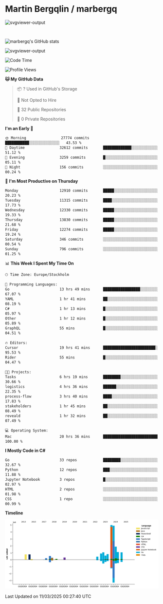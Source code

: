 # Martin Bergqlin / marbergq

![svgviewer-output](https://user-images.githubusercontent.com/2405410/206014777-22d41ecb-c24f-421d-b7d9-bba2cb5bb0de.svg)

<br>

<!--- [![Martin's Week](https://github-readme-stats.vercel.app/api/wakatime?username=marbergq&theme=dark)](https://github.com/anuraghazra/github-readme-stats) -->

![marbergq's GitHub stats](https://github-readme-stats.vercel.app/api?username=marbergq&count_private=true&show_icons=true)

![svgviewer-output](https://wakatime.com/badge/user/3f0a2069-6683-4e19-9a4a-7d21ea815067.svg)

<!--START_SECTION:waka-->
![Code Time](http://img.shields.io/badge/Code%20Time-4%2C895%20hrs%2039%20mins-blue)

![Profile Views](http://img.shields.io/badge/Profile%20Views-0-blue)

**🐱 My GitHub Data** 

> 📦 ? Used in GitHub's Storage 
 > 
> 🚫 Not Opted to Hire
 > 
> 📜 32 Public Repositories 
 > 
> 🔑 0 Private Repositories 
 > 
**I'm an Early 🐤** 

```text
🌞 Morning                27774 commits       ███████████░░░░░░░░░░░░░░   43.53 % 
🌆 Daytime                32612 commits       █████████████░░░░░░░░░░░░   51.12 % 
🌃 Evening                3259 commits        █░░░░░░░░░░░░░░░░░░░░░░░░   05.11 % 
🌙 Night                  156 commits         ░░░░░░░░░░░░░░░░░░░░░░░░░   00.24 % 
```
📅 **I'm Most Productive on Thursday** 

```text
Monday                   12910 commits       █████░░░░░░░░░░░░░░░░░░░░   20.23 % 
Tuesday                  11315 commits       ████░░░░░░░░░░░░░░░░░░░░░   17.73 % 
Wednesday                12330 commits       █████░░░░░░░░░░░░░░░░░░░░   19.33 % 
Thursday                 13830 commits       █████░░░░░░░░░░░░░░░░░░░░   21.68 % 
Friday                   12274 commits       █████░░░░░░░░░░░░░░░░░░░░   19.24 % 
Saturday                 346 commits         ░░░░░░░░░░░░░░░░░░░░░░░░░   00.54 % 
Sunday                   796 commits         ░░░░░░░░░░░░░░░░░░░░░░░░░   01.25 % 
```


📊 **This Week I Spent My Time On** 

```text
🕑︎ Time Zone: Europe/Stockholm

💬 Programming Languages: 
Go                       13 hrs 49 mins      █████████████████░░░░░░░░   67.07 % 
YAML                     1 hr 41 mins        ██░░░░░░░░░░░░░░░░░░░░░░░   08.19 % 
C#                       1 hr 13 mins        █░░░░░░░░░░░░░░░░░░░░░░░░   05.97 % 
Other                    1 hr 12 mins        █░░░░░░░░░░░░░░░░░░░░░░░░   05.89 % 
GraphQL                  55 mins             █░░░░░░░░░░░░░░░░░░░░░░░░   04.51 % 

🔥 Editors: 
Cursor                   19 hrs 41 mins      ████████████████████████░   95.53 % 
Rider                    55 mins             █░░░░░░░░░░░░░░░░░░░░░░░░   04.47 % 

🐱‍💻 Projects: 
Tasks                    6 hrs 19 mins       ████████░░░░░░░░░░░░░░░░░   30.66 % 
logistics                4 hrs 36 mins       ██████░░░░░░░░░░░░░░░░░░░   22.35 % 
process-flow             3 hrs 40 mins       ████░░░░░░░░░░░░░░░░░░░░░   17.83 % 
stakeholders             1 hr 45 mins        ██░░░░░░░░░░░░░░░░░░░░░░░   08.49 % 
reveald                  1 hr 32 mins        ██░░░░░░░░░░░░░░░░░░░░░░░   07.49 % 

💻 Operating System: 
Mac                      20 hrs 36 mins      █████████████████████████   100.00 % 
```

**I Mostly Code in C#** 

```text
Go                       33 repos            ████████░░░░░░░░░░░░░░░░░   32.67 % 
Python                   12 repos            ███░░░░░░░░░░░░░░░░░░░░░░   11.88 % 
Jupyter Notebook         3 repos             █░░░░░░░░░░░░░░░░░░░░░░░░   02.97 % 
HTML                     2 repos             ░░░░░░░░░░░░░░░░░░░░░░░░░   01.98 % 
CSS                      1 repo              ░░░░░░░░░░░░░░░░░░░░░░░░░   00.99 % 
```



**Timeline**

![Lines of Code chart](https://raw.githubusercontent.com/marbergq/marbergq/main/assets/bar_graph.png)


 Last Updated on 11/03/2025 00:27:40 UTC
<!--END_SECTION:waka-->
